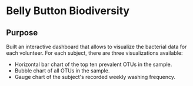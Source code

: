 # Belly Button Biodiversity
## Purpose
Built an interactive dashboard that allows to visualize the bacterial data for each volunteer. For each subject, there are three visualizations available: 

- Horizontal bar chart of the top ten prevalent OTUs in the sample.
- Bubble chart of all OTUs in the sample.
- Gauge chart of the subject's recorded weekly washing frequency. 

